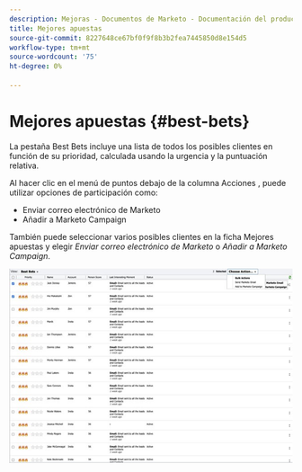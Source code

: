 ```yaml
---
description: Mejoras - Documentos de Marketo - Documentación del producto
title: Mejores apuestas
source-git-commit: 8227648ce67bf0f9f8b3b2fea7445850d8e154d5
workflow-type: tm+mt
source-wordcount: '75'
ht-degree: 0%

---
```


# Mejores apuestas {#best-bets}

La pestaña Best Bets incluye una lista de todos los posibles clientes en función de su prioridad, calculada usando la urgencia y la puntuación relativa.

Al hacer clic en el menú de puntos debajo de la columna Acciones , puede utilizar opciones de participación como:
* Enviar correo electrónico de Marketo
* Añadir a Marketo Campaign

También puede seleccionar varios posibles clientes en la ficha Mejores apuestas y elegir _Enviar correo electrónico de Marketo_ o _Añadir a Marketo Campaign_.

![](assets/best-bets-1.png)
